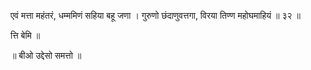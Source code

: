एवं मत्ता महंतरं, धम्ममिणं सहिया बहू जणा । 
गुरुणो छंदाणुवत्तगा, विरया तिण्ण महोघमाहियं ॥ ३२ ॥

त्ति बेमि ॥ 

॥ बीओ उद्देसो समत्तो ॥ 